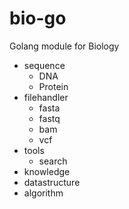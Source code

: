 # bio-go
Golang module for Biology

- sequence
  - DNA
  - Protein
- filehandler
  - fasta
  - fastq
  - bam
  - vcf
- tools
  - search
- knowledge
- datastructure
- algorithm
